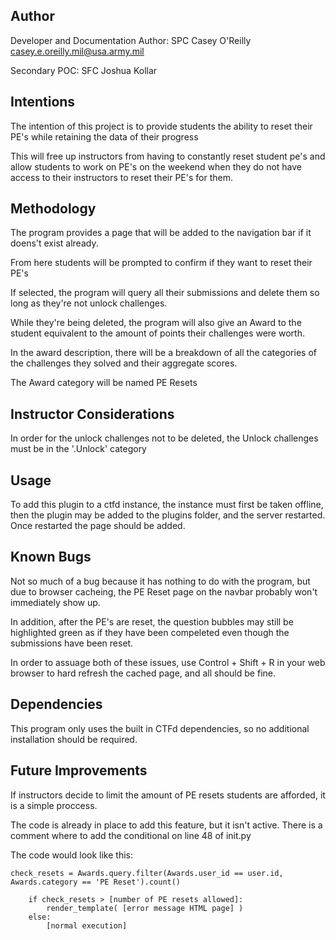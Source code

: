 ## Author
Developer and Documentation Author:
SPC Casey O'Reilly
casey.e.oreilly.mil@usa.army.mil

Secondary POC: 
SFC Joshua Kollar

## Intentions

The intention of this project is to provide students the ability to reset their PE's while retaining the data of their progress

This will free up instructors from having to constantly reset student pe's and allow students to work on PE's on the weekend when they do not have access to their instructors to reset their PE's for them.

## Methodology

The program provides a page that will be added to the navigation bar if it doens't exist already.

From here students will be prompted to confirm if they want to reset their PE's

If selected, the program will query all their submissions and delete them so long as they're not unlock challenges.

While they're being deleted, the program will also give an Award to the student equivalent to the amount of points their challenges were worth.

In the award description, there will be a breakdown of all the categories of the challenges they solved and their aggregate scores.

The Award category will be named PE Resets

## Instructor Considerations

In order for the unlock challenges not to be deleted, the Unlock challenges must be in the '.Unlock' category

## Usage

To add this plugin to a ctfd instance, the instance must first be taken offline, then the plugin may be added to the plugins folder, and the server restarted. Once restarted the page should be added.

## Known Bugs

Not so much of a bug because it has nothing to do with the program, but due to browser cacheing, the PE Reset page on the navbar probably won't immediately show up.

In addition, after the PE's are reset, the question bubbles may still be highlighted green as if they have been compeleted even though the submissions have been reset.

In order to assuage both of these issues, use Control + Shift + R in your web browser to hard refresh the cached page, and all should be fine.

## Dependencies

This program only uses the built in CTFd dependencies, so no additional installation should be required.

## Future Improvements

If instructors decide to limit the amount of PE resets students are afforded, it is a simple proccess.

The code is already in place to add this feature, but it isn't active. There is a comment where to add the conditional on line 48 of init.py

The code would look like this:

```
check_resets = Awards.query.filter(Awards.user_id == user.id, Awards.category == 'PE Reset').count()

    if check_resets > [number of PE resets allowed]:
        render_template( [error message HTML page] )
    else:
        [normal execution]

```

